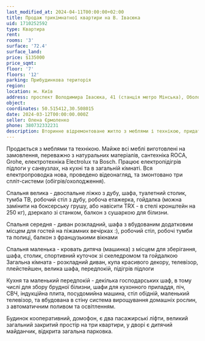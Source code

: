 ```yaml
---
last_modified_at: 2024-04-11T00:00:00+02:00
title: Продаж трикімнатної квартири на В. Івасюка
uid: 1710252592
type: Квартира
rent:
rooms: '3'
surface: '72.4'
surface_land:
price: $135000
price_sqmt:
floor: '7'
floors: '12'
parking: Прибудинкова територія
region:
location: м. Київ
address: проспект Володимира Івасюка, 41 (станція метро Мінська), Оболонський район
object:
coordinates: 50.515412,30.508015
date: 2024-03-12T00:00:00.000Z
seller: Олена Єрмоленко
phone: 380732332231
description: Вторинне відремонтоване житло з меблями і технікою, придатне і готове для проживання
---
```


Продається з меблями та технікою. Майже всі меблі виготовлені на замовлення, переважно з натуральних матеріалів, сантехніка ROCA, Grohe, електротехніка Electrolux та Bosch. Працює електропідігрів підлоги у санвузлах, на кухні та в загальній кімнаті. Вся електропроводка нова, проведено відеонагляд, та змонтовано три спліт-системи (обігрів/охолодження).

Спальня велика - двоспальне ліжко з дубу, шафа, туалетний столик, тумба ТВ, робочий стіл з дубу, робоча етажерка, гойдалка (можна замінити на боксерську грушу, або навісити TRX - в стелі кронштейн на 250 кг), дзеркало зі станком, балкон з сушаркою для білизни.

Спальня середня - диван розкладний, шафа з вбудованим додатковим місцем для гостей на піжамних вечірках :), робочий стіл, робочі тумби та полиці, балкон з французькими вікнами

Спальня маленька - кровать дитяча (машинка) з місцем для зберігання, шафа, столик, спортивний куточок зі скеледромом та гойдалкою Загальна кімната - розкладний диван, купа красивого декору, телевізор, плейстейшен, велика шафа, передпокій, підігрів підлоги

Кухня та маленький передпокій - декілька господарських шаф, в тому числі для збору брудної білизни, шафи для кухонного приладдя, піч, СВЧ, індукційна плита, посудомийна машина, стіл обідній, маленький телевізор, та вбудована в стіну система вирощування домашніх рослин, з автоматичним поливом та освітленням.

Будинок кооперативний, домофон, є два пасажирські ліфти, великий загальний закритий простір на три квартири, у дворі є дитячий майданчик, відкрита загальна парковка.
